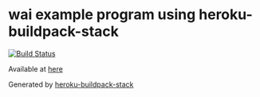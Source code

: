 # wai example program using heroku-buildpack-stack

[![Build Status](https://travis-ci.org/IMOKURI/wai-example-using-buildpack-stack.svg?branch=master)](https://travis-ci.org/IMOKURI/wai-example-using-buildpack-stack)

Available at [here](http://imowai.herokuapp.com)

Generated by [heroku-buildpack-stack](https://github.com/mfine/heroku-buildpack-stack)

